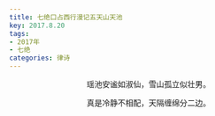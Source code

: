 ```yaml
---
title: 七绝口占西行漫记五天山天池
key: 2017.8.20
tags: 
- 2017年 
- 七绝
categories: 律诗
---
```


<p align="center">瑶池安谧如淑仙，雪山孤立似壮男。
</p>
<p align="center">真是冷静不相配，天隔缠绵分二边。
</p>

